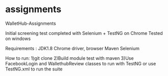 # assignments

WalletHub-Assignments

Initial screening test completed with Selenium + TestNG on Chrome
Tested on windows

Requirements :
JDK1.8
Chrome driver, browser
Maven
Selenium

How to run:
1)git clone
2)Build module test with maven
3)Use FacebookLogin and WallethubReview classes to run with TestNG
or use TestNG.xml to run the suite
